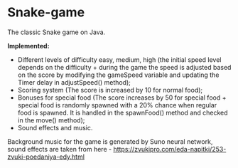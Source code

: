 # Snake-game
The classic Snake game on Java.

**Implemented:**

* Different levels of difficulty easy, medium, high (the initial speed level depends on the difficulty + during the game the speed is adjusted based on the score by modifying the gameSpeed variable and updating the Timer delay in adjustSpeed() method);
* Scoring system (The score is increased by 10 for normal food);
* Bonuses for special food (The score increases by 50 for special food + special food is randomly spawned with a 20% chance when regular food is spawned. It is handled in the spawnFood() method and checked in the move() method);
* Sound effects and music.

Background music for the game is generated by Suno neural network, sound effects are taken from here - https://zvukipro.com/eda-napitki/253-zvuki-poedaniya-edy.html
